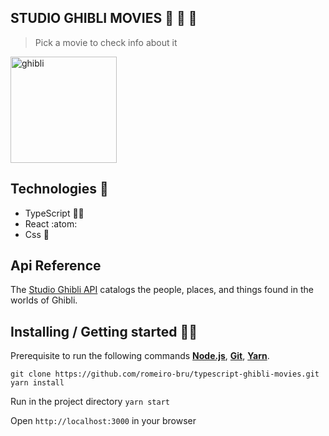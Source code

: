## STUDIO GHIBLI MOVIES 🌰 🌱 🌳

> Pick a movie to check info about it

<p  align="left">
<img  src="https://media.giphy.com/media/dEdgB3euossMg/giphy.gif"  height="170" alt="ghibli">
</p>

## Technologies :mag_right:
* TypeScript 🔮🧙
* React :atom:
* Css :nail_care:

## Api Reference
The [Studio Ghibli API](https://ghibliapi.herokuapp.com/) catalogs the people, places, and things found in the worlds of Ghibli.


## Installing / Getting started 👨‍🏭

Prerequisite to run the following commands <strong>[Node.js](https://nodejs.org/en/download/)</strong>, 
                           <strong>[Git](https://git-scm.com/downloads)</strong>, 
                           <strong>[Yarn](https://yarnpkg.com/)</strong>.
<br>
```
git clone https://github.com/romeiro-bru/typescript-ghibli-movies.git
yarn install
```

Run in the project directory ```yarn start```

Open ```http://localhost:3000``` in your browser
